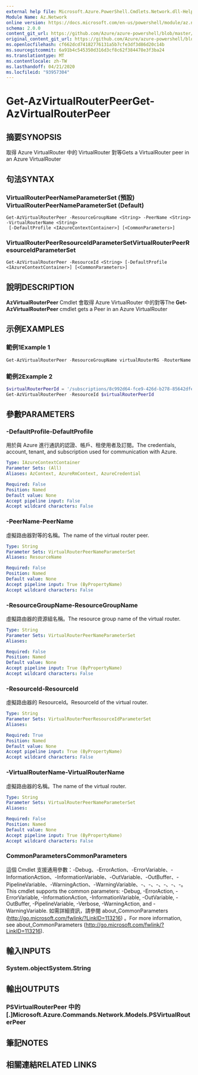 ```yaml
---
external help file: Microsoft.Azure.PowerShell.Cmdlets.Network.dll-Help.xml
Module Name: Az.Network
online version: https://docs.microsoft.com/en-us/powershell/module/az.network/get-azvirtualrouterpeer
schema: 2.0.0
content_git_url: https://github.com/Azure/azure-powershell/blob/master/src/Network/Network/help/Get-AzVirtualRouterPeer.md
original_content_git_url: https://github.com/Azure/azure-powershell/blob/master/src/Network/Network/help/Get-AzVirtualRouterPeer.md
ms.openlocfilehash: cf662dcd74182776131a5b7cfe3df3d86d20c14b
ms.sourcegitcommit: 6a91b4c545350d316d3cf8c62f384478e3f3ba24
ms.translationtype: MT
ms.contentlocale: zh-TW
ms.lasthandoff: 04/21/2020
ms.locfileid: "93957304"
---
```

# <span data-ttu-id="78feb-101">Get-AzVirtualRouterPeer</span><span class="sxs-lookup"><span data-stu-id="78feb-101">Get-AzVirtualRouterPeer</span></span>

## <span data-ttu-id="78feb-102">摘要</span><span class="sxs-lookup"><span data-stu-id="78feb-102">SYNOPSIS</span></span>
<span data-ttu-id="78feb-103">取得 Azure VirtualRouter 中的 VirtualRouter 對等</span><span class="sxs-lookup"><span data-stu-id="78feb-103">Gets a VirtualRouter peer in an Azure VirtualRouter</span></span>


## <span data-ttu-id="78feb-104">句法</span><span class="sxs-lookup"><span data-stu-id="78feb-104">SYNTAX</span></span>

### <span data-ttu-id="78feb-105">VirtualRouterPeerNameParameterSet (預設) </span><span class="sxs-lookup"><span data-stu-id="78feb-105">VirtualRouterPeerNameParameterSet (Default)</span></span>
```
Get-AzVirtualRouterPeer -ResourceGroupName <String> -PeerName <String> -VirtualRouterName <String>
 [-DefaultProfile <IAzureContextContainer>] [<CommonParameters>]
```

### <span data-ttu-id="78feb-106">VirtualRouterPeerResourceIdParameterSet</span><span class="sxs-lookup"><span data-stu-id="78feb-106">VirtualRouterPeerResourceIdParameterSet</span></span>
```
Get-AzVirtualRouterPeer -ResourceId <String> [-DefaultProfile <IAzureContextContainer>] [<CommonParameters>]
```

## <span data-ttu-id="78feb-107">說明</span><span class="sxs-lookup"><span data-stu-id="78feb-107">DESCRIPTION</span></span>
<span data-ttu-id="78feb-108">**AzVirtualRouterPeer** Cmdlet 會取得 Azure VirtualRouter 中的對等</span><span class="sxs-lookup"><span data-stu-id="78feb-108">The **Get-AzVirtualRouterPeer** cmdlet gets a Peer in an Azure VirtualRouter</span></span>

## <span data-ttu-id="78feb-109">示例</span><span class="sxs-lookup"><span data-stu-id="78feb-109">EXAMPLES</span></span>

### <span data-ttu-id="78feb-110">範例1</span><span class="sxs-lookup"><span data-stu-id="78feb-110">Example 1</span></span>
```powershell
Get-AzVirtualRouterPeer -ResourceGroupName virtualRouterRG -RouterName virtualRouter -PeerName csr
```

### <span data-ttu-id="78feb-111">範例2</span><span class="sxs-lookup"><span data-stu-id="78feb-111">Example 2</span></span>
```powershell
$virtualRouterPeerId = '/subscriptions/8c992d64-fce9-426d-b278-85642dfeab03/resourceGroups/virtualRouterRG/providers/Microsoft.Network/virtualRouters/virtualRouter/peerings/csr'
Get-AzVirtualRouterPeer -ResourceId $virtualRouterPeerId
```

## <span data-ttu-id="78feb-112">參數</span><span class="sxs-lookup"><span data-stu-id="78feb-112">PARAMETERS</span></span>

### <span data-ttu-id="78feb-113">-DefaultProfile</span><span class="sxs-lookup"><span data-stu-id="78feb-113">-DefaultProfile</span></span>
<span data-ttu-id="78feb-114">用於與 Azure 進行通訊的認證、帳戶、租使用者及訂閱。</span><span class="sxs-lookup"><span data-stu-id="78feb-114">The credentials, account, tenant, and subscription used for communication with Azure.</span></span>

```yaml
Type: IAzureContextContainer
Parameter Sets: (All)
Aliases: AzContext, AzureRmContext, AzureCredential

Required: False
Position: Named
Default value: None
Accept pipeline input: False
Accept wildcard characters: False
```

### <span data-ttu-id="78feb-115">-PeerName</span><span class="sxs-lookup"><span data-stu-id="78feb-115">-PeerName</span></span>
<span data-ttu-id="78feb-116">虛擬路由器對等的名稱。</span><span class="sxs-lookup"><span data-stu-id="78feb-116">The name of the virtual router peer.</span></span>

```yaml
Type: String
Parameter Sets: VirtualRouterPeerNameParameterSet
Aliases: ResourceName

Required: False
Position: Named
Default value: None
Accept pipeline input: True (ByPropertyName)
Accept wildcard characters: False
```

### <span data-ttu-id="78feb-117">-ResourceGroupName</span><span class="sxs-lookup"><span data-stu-id="78feb-117">-ResourceGroupName</span></span>
<span data-ttu-id="78feb-118">虛擬路由器的資源組名稱。</span><span class="sxs-lookup"><span data-stu-id="78feb-118">The resource group name of the virtual router.</span></span>

```yaml
Type: String
Parameter Sets: VirtualRouterPeerNameParameterSet
Aliases:

Required: False
Position: Named
Default value: None
Accept pipeline input: True (ByPropertyName)
Accept wildcard characters: False
```

### <span data-ttu-id="78feb-119">-ResourceId</span><span class="sxs-lookup"><span data-stu-id="78feb-119">-ResourceId</span></span>
<span data-ttu-id="78feb-120">虛擬路由器的 ResourceId。</span><span class="sxs-lookup"><span data-stu-id="78feb-120">ResourceId of the virtual router.</span></span>

```yaml
Type: String
Parameter Sets: VirtualRouterPeerResourceIdParameterSet
Aliases:

Required: True
Position: Named
Default value: None
Accept pipeline input: True (ByPropertyName)
Accept wildcard characters: False
```

### <span data-ttu-id="78feb-121">-VirtualRouterName</span><span class="sxs-lookup"><span data-stu-id="78feb-121">-VirtualRouterName</span></span>
<span data-ttu-id="78feb-122">虛擬路由器的名稱。</span><span class="sxs-lookup"><span data-stu-id="78feb-122">The name of the virtual router.</span></span>

```yaml
Type: String
Parameter Sets: VirtualRouterPeerNameParameterSet
Aliases:

Required: False
Position: Named
Default value: None
Accept pipeline input: True (ByPropertyName)
Accept wildcard characters: False
```

### <span data-ttu-id="78feb-123">CommonParameters</span><span class="sxs-lookup"><span data-stu-id="78feb-123">CommonParameters</span></span>
<span data-ttu-id="78feb-124">這個 Cmdlet 支援通用參數：-Debug、-ErrorAction、-ErrorVariable、-InformationAction、-InformationVariable、-OutVariable、-OutBuffer、-PipelineVariable、-WarningAction、-WarningVariable、-、-、-、-、-、-。</span><span class="sxs-lookup"><span data-stu-id="78feb-124">This cmdlet supports the common parameters: -Debug, -ErrorAction, -ErrorVariable, -InformationAction, -InformationVariable, -OutVariable, -OutBuffer, -PipelineVariable, -Verbose, -WarningAction, and -WarningVariable.</span></span> <span data-ttu-id="78feb-125">如需詳細資訊，請參閱 about_CommonParameters (http://go.microsoft.com/fwlink/?LinkID=113216) 。</span><span class="sxs-lookup"><span data-stu-id="78feb-125">For more information, see about_CommonParameters (http://go.microsoft.com/fwlink/?LinkID=113216).</span></span>

## <span data-ttu-id="78feb-126">輸入</span><span class="sxs-lookup"><span data-stu-id="78feb-126">INPUTS</span></span>

### <span data-ttu-id="78feb-127">System.object</span><span class="sxs-lookup"><span data-stu-id="78feb-127">System.String</span></span>

## <span data-ttu-id="78feb-128">輸出</span><span class="sxs-lookup"><span data-stu-id="78feb-128">OUTPUTS</span></span>

### <span data-ttu-id="78feb-129">PSVirtualRouterPeer 中的 [.]</span><span class="sxs-lookup"><span data-stu-id="78feb-129">Microsoft.Azure.Commands.Network.Models.PSVirtualRouterPeer</span></span>

## <span data-ttu-id="78feb-130">筆記</span><span class="sxs-lookup"><span data-stu-id="78feb-130">NOTES</span></span>

## <span data-ttu-id="78feb-131">相關連結</span><span class="sxs-lookup"><span data-stu-id="78feb-131">RELATED LINKS</span></span>
